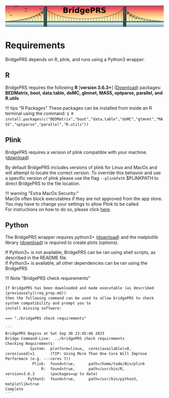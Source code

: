 ![Screenshot](img/slim/req_logo2.png)

# Requirements 

BridgePRS depends on R, plink, and runs using a Python3 wrapper. 


## R 

BridgePRS requires the following **R** [**version 3.6.3+**] ([Download](https://www.r-project.org/)) packages:   
**BEDMatrix, boot, data.table, doMC, glmnet, MASS, optparse, parallel, and R.utils**

!!! tips "R Packages"
    These packages can be installed from inside an R terminal using the command: 
        ```
        $ R 
        install.packages(c("BEDMatrix","boot","data.table","doMC","glmnet","MASS","optparse","parallel","R.utils")) 
        ```


## Plink 
BridgePRS requires a version of plink compatible with your machine. ([download](https://www.cog-genomics.org/plink/))

By default BridgePRS includes versions of plink for Linux and MacOs and will attempt to locate the correct version. 
To override this behavior and use a specific version of plink please use the flag `--plinkPath` $PLINKPATH to direct BridgePRS 
to the file location.  

!!! warning "Extra MacOs Security:"   
    MacOs often block executables if they are not approved from the app store.
    You may have to change your settings to allow Plink to be called  
    For instructions on how to do so, please click [here](req_mac.md).   




## Python
The BridgePRS wrapper requires python3+ ([download](https://www.python.org/downloads/)) and the matplotlib 
library ([download](https://matplotlib.org/stable/users/installing/index.html)) is required to create plots (options). 

If Python3+ is not available, BridgePRS can be ran using shell scripts, as described in the README file.   
If Python3+ is available, all other dependencies can be ran using the BridgePRS 


!!! Note "BridgePRS check requirements" 


    If BridgePRS has been downloaded and made executable (as described [previousely](req_prep.md)) 
    then the following command can be used to allow bridgePRS to check system compatibility and prompt you to 
    install missing software:  
    
    === "./bridgePRS check requirements" 

    ```
    BridgePRS Begins at Sat Sep 30 23:45:46 2023 
    Bridge Command-Line:  ../bridgePRS check requirements
    Checking Requirements:
               System:  platform=linux,  cores(available)=8,          cores(used)=1       (TIP: Using More Than One Core Will Improve Performace (e.g. ---cores 7))
                Plink:  found=true,      path=/home/tade/Bin/plink
                    R:  found=true,      path=/usr/bin/R,             version=3.6.3       (packages=up to date)                                            
              Python3:  found=true,      path=/usr/bin/python3,     matplotlib=true
    Complete
    ```

















